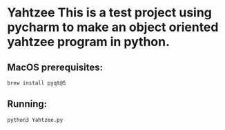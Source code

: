 # Yahtzee This is a test project using pycharm to make an object oriented yahtzee program in python.

## MacOS prerequisites:

```
brew install pyqt@5
```

## Running:

```
python3 Yahtzee.py
```
